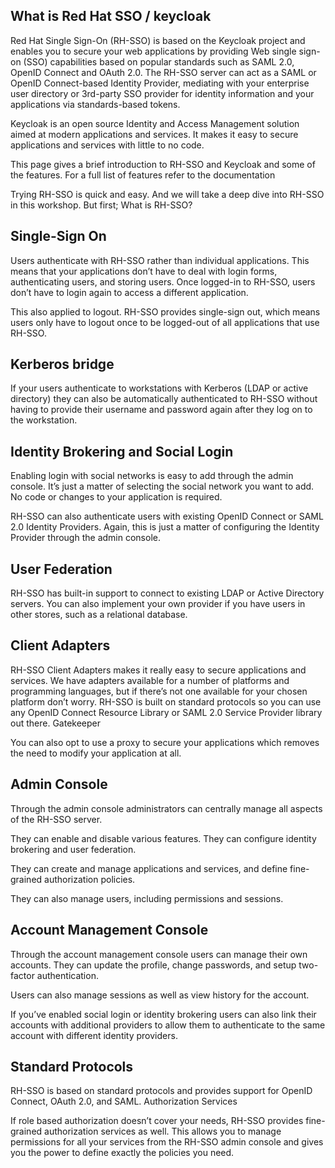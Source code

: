 ## What is Red Hat SSO / keycloak

Red Hat Single Sign-On (RH-SSO) is based on the Keycloak project and enables you to secure your web applications by providing Web single sign-on (SSO) capabilities based on popular standards such as SAML 2.0, OpenID Connect and OAuth 2.0. The RH-SSO server can act as a SAML or OpenID Connect-based Identity Provider, mediating with your enterprise user directory or 3rd-party SSO provider for identity information and your applications via standards-based tokens.

Keycloak is an open source Identity and Access Management solution aimed at modern applications and services. It makes it easy to secure applications and services with little to no code.

This page gives a brief introduction to RH-SSO and Keycloak and some of the features. For a full list of features refer to the documentation

Trying RH-SSO is quick and easy. And we will take a deep dive into RH-SSO in this workshop. But first; What is RH-SSO?

## Single-Sign On

Users authenticate with RH-SSO rather than individual applications. This means that your applications don’t have to deal with login forms, authenticating users, and storing users. Once logged-in to RH-SSO, users don’t have to login again to access a different application.

This also applied to logout. RH-SSO provides single-sign out, which means users only have to logout once to be logged-out of all applications that use RH-SSO.

## Kerberos bridge

If your users authenticate to workstations with Kerberos (LDAP or active directory) they can also be automatically authenticated to RH-SSO without having to provide their username and password again after they log on to the workstation.

## Identity Brokering and Social Login

Enabling login with social networks is easy to add through the admin console. It’s just a matter of selecting the social network you want to add. No code or changes to your application is required.

RH-SSO can also authenticate users with existing OpenID Connect or SAML 2.0 Identity Providers. Again, this is just a matter of configuring the Identity Provider through the admin console.

## User Federation
RH-SSO has built-in support to connect to existing LDAP or Active Directory servers. You can also implement your own provider if you have users in other stores, such as a relational database.

## Client Adapters

RH-SSO Client Adapters makes it really easy to secure applications and services. We have adapters available for a number of platforms and programming languages, but if there’s not one available for your chosen platform don’t worry. RH-SSO is built on standard protocols so you can use any OpenID Connect Resource Library or SAML 2.0 Service Provider library out there. Gatekeeper

You can also opt to use a proxy to secure your applications which removes the need to modify your application at all.

## Admin Console

Through the admin console administrators can centrally manage all aspects of the RH-SSO server.

They can enable and disable various features. They can configure identity brokering and user federation.

They can create and manage applications and services, and define fine-grained authorization policies.

They can also manage users, including permissions and sessions.

## Account Management Console
Through the account management console users can manage their own accounts. They can update the profile, change passwords, and setup two-factor authentication.

Users can also manage sessions as well as view history for the account.

If you’ve enabled social login or identity brokering users can also link their accounts with additional providers to allow them to authenticate to the same account with different identity providers.

## Standard Protocols
RH-SSO is based on standard protocols and provides support for OpenID Connect, OAuth 2.0, and SAML. Authorization Services

If role based authorization doesn’t cover your needs, RH-SSO provides fine-grained authorization services as well. This allows you to manage permissions for all your services from the RH-SSO admin console and gives you the power to define exactly the policies you need.
